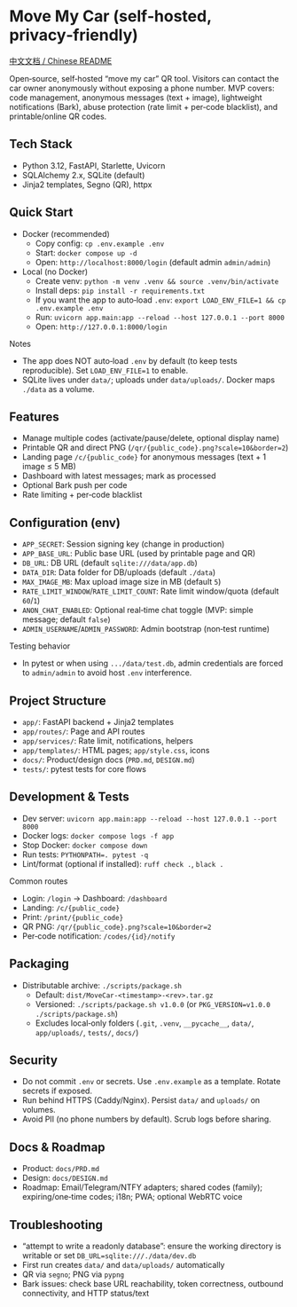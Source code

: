 # Move My Car (self‑hosted, privacy‑friendly)

[中文文档 / Chinese README](readme_zh.md)

Open‑source, self‑hosted “move my car” QR tool. Visitors can contact the car owner anonymously without exposing a phone number. MVP covers: code management, anonymous messages (text + image), lightweight notifications (Bark), abuse protection (rate limit + per‑code blacklist), and printable/online QR codes.

## Tech Stack
- Python 3.12, FastAPI, Starlette, Uvicorn
- SQLAlchemy 2.x, SQLite (default)
- Jinja2 templates, Segno (QR), httpx

## Quick Start
- Docker (recommended)
  - Copy config: `cp .env.example .env`
  - Start: `docker compose up -d`
  - Open: `http://localhost:8000/login` (default admin `admin/admin`)
- Local (no Docker)
  - Create venv: `python -m venv .venv && source .venv/bin/activate`
  - Install deps: `pip install -r requirements.txt`
  - If you want the app to auto‑load `.env`: `export LOAD_ENV_FILE=1 && cp .env.example .env`
  - Run: `uvicorn app.main:app --reload --host 127.0.0.1 --port 8000`
  - Open: `http://127.0.0.1:8000/login`

Notes
- The app does NOT auto‑load `.env` by default (to keep tests reproducible). Set `LOAD_ENV_FILE=1` to enable.
- SQLite lives under `data/`; uploads under `data/uploads/`. Docker maps `./data` as a volume.

## Features
- Manage multiple codes (activate/pause/delete, optional display name)
- Printable QR and direct PNG (`/qr/{public_code}.png?scale=10&border=2`)
- Landing page `/c/{public_code}` for anonymous messages (text + 1 image ≤ 5 MB)
- Dashboard with latest messages; mark as processed
- Optional Bark push per code
- Rate limiting + per‑code blacklist

## Configuration (env)
- `APP_SECRET`: Session signing key (change in production)
- `APP_BASE_URL`: Public base URL (used by printable page and QR)
- `DB_URL`: DB URL (default `sqlite:///data/app.db`)
- `DATA_DIR`: Data folder for DB/uploads (default `./data`)
- `MAX_IMAGE_MB`: Max upload image size in MB (default `5`)
- `RATE_LIMIT_WINDOW`/`RATE_LIMIT_COUNT`: Rate limit window/quota (default `60`/`1`)
- `ANON_CHAT_ENABLED`: Optional real‑time chat toggle (MVP: simple message; default `false`)
- `ADMIN_USERNAME`/`ADMIN_PASSWORD`: Admin bootstrap (non‑test runtime)

Testing behavior
- In pytest or when using `.../data/test.db`, admin credentials are forced to `admin/admin` to avoid host `.env` interference.

## Project Structure
- `app/`: FastAPI backend + Jinja2 templates
- `app/routes/`: Page and API routes
- `app/services/`: Rate limit, notifications, helpers
- `app/templates/`: HTML pages; `app/style.css`, icons
- `docs/`: Product/design docs (`PRD.md`, `DESIGN.md`)
- `tests/`: pytest tests for core flows

## Development & Tests
- Dev server: `uvicorn app.main:app --reload --host 127.0.0.1 --port 8000`
- Docker logs: `docker compose logs -f app`
- Stop Docker: `docker compose down`
- Run tests: `PYTHONPATH=. pytest -q`
- Lint/format (optional if installed): `ruff check .`, `black .`

Common routes
- Login: `/login` → Dashboard: `/dashboard`
- Landing: `/c/{public_code}`
- Print: `/print/{public_code}`
- QR PNG: `/qr/{public_code}.png?scale=10&border=2`
- Per‑code notification: `/codes/{id}/notify`

## Packaging
- Distributable archive: `./scripts/package.sh`
  - Default: `dist/MoveCar-<timestamp>-<rev>.tar.gz`
  - Versioned: `./scripts/package.sh v1.0.0` (or `PKG_VERSION=v1.0.0 ./scripts/package.sh`)
  - Excludes local‑only folders (`.git`, `.venv`, `__pycache__`, `data/`, `app/uploads/`, `tests/`, `docs/`)

## Security
- Do not commit `.env` or secrets. Use `.env.example` as a template. Rotate secrets if exposed.
- Run behind HTTPS (Caddy/Nginx). Persist `data/` and `uploads/` on volumes.
- Avoid PII (no phone numbers by default). Scrub logs before sharing.

## Docs & Roadmap
- Product: `docs/PRD.md`
- Design: `docs/DESIGN.md`
- Roadmap: Email/Telegram/NTFY adapters; shared codes (family); expiring/one‑time codes; i18n; PWA; optional WebRTC voice

## Troubleshooting
- “attempt to write a readonly database”: ensure the working directory is writable or set `DB_URL=sqlite:///./data/dev.db`
- First run creates `data/` and `data/uploads/` automatically
- QR via `segno`; PNG via `pypng`
- Bark issues: check base URL reachability, token correctness, outbound connectivity, and HTTP status/text
